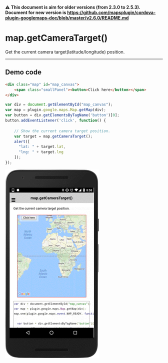 :warning: **This document is aim for older versions (from 2.3.0 to 2.5.3).
Document for new version is https://github.com/mapsplugin/cordova-plugin-googlemaps-doc/blob/master/v2.6.0/README.md**

# map.getCameraTarget()

Get the current camera target(latitude/longitude) position.

------------------------------------------------------------

## Demo code

```html
<div class="map" id="map_canvas">
    <span class="smallPanel"><button>Click here</button></span>
</div>
```

```js
var div = document.getElementById("map_canvas");
var map = plugin.google.maps.Map.getMap(div);
var button = div.getElementsByTagName('button')[0];
button.addEventListener('click', function() {

    // Show the current camera target position.
    var target = map.getCameraTarget();
    alert([
      "lat: " + target.lat,
      "lng: " + target.lng
    ]);
});

```

![](image.gif)
